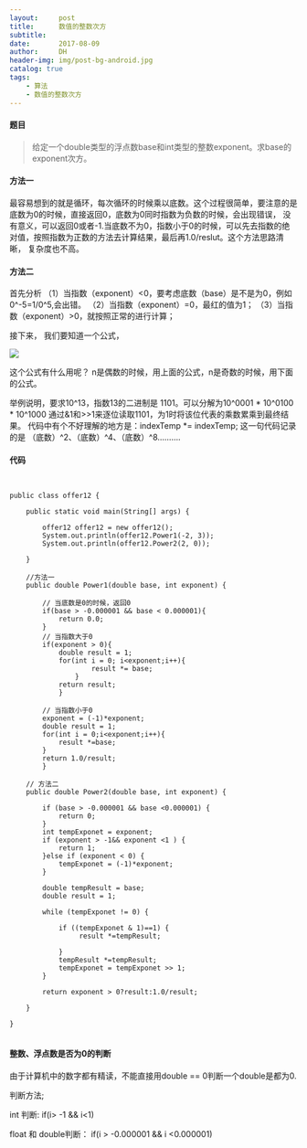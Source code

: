 ```yaml
---
layout:     post
title:      数值的整数次方
subtitle:   
date:       2017-08-09
author:     DH
header-img: img/post-bg-android.jpg 
catalog: true
tags:
    - 算法
    - 数值的整数次方
---
```



#### 题目

>给定一个double类型的浮点数base和int类型的整数exponent。求base的exponent次方。

#### 方法一

最容易想到的就是循环，每次循环的时候乘以底数。这个过程很简单，要注意的是底数为0的时候，直接返回0，底数为0同时指数为负数的时候，会出现错误，
没有意义，可以返回0或者-1.当底数不为0，指数小于0的时候，可以先去指数的绝对值，按照指数为正数的方法去计算结果，最后再1.0/reslut。这个方法思路清晰，
复杂度也不高。

#### 方法二

首先分析 
（1）当指数（exponent）<0，要考虑底数（base）是不是为0，例如0^-5=1/0^5,会出错。 
（2）当指数（exponent）=0，最红的值为1； 
（3）当指数（exponent）>0，就按照正常的进行计算；

接下来， 
我们要知道一个公式， 

![](https://ws1.sinaimg.cn/large/006tNc79gy1fidaffcce6j30ps07o45z.jpg)

这个公式有什么用呢？ 
n是偶数的时候，用上面的公式，n是奇数的时候，用下面的公式。

举例说明，要求10^13，指数13的二进制是 1101。可以分解为10^0001 * 10^0100 * 10^1000 
通过&1和>>1来逐位读取1101，为1时将该位代表的乘数累乘到最终结果。 
代码中有个不好理解的地方是：indexTemp *= indexTemp; 
这一句代码记录的是 （底数）^2、（底数）^4、（底数）^8……….

#### 代码

```


public class offer12 {

	public static void main(String[] args) {
		
		offer12 offer12 = new offer12();
		System.out.println(offer12.Power1(-2, 3));
		System.out.println(offer12.Power2(2, 0));

	}

	//方法一
	public double Power1(double base, int exponent) {
        
		// 当底数是0的时候，返回0
		if(base > -0.000001 && base < 0.000001){
			return 0.0;
	  	}
		// 当指数大于0
		if(exponent > 0){
			double result = 1;
			for(int i = 0; i<exponent;i++){
					result *= base;
				}
			return result;
			}
		
		// 当指数小于0
		exponent = (-1)*exponent;
		double result = 1;
		for(int i = 0;i<exponent;i++){
			result *=base;
		}
		return 1.0/result;
		}
	
	// 方法二
	public double Power2(double base, int exponent) {
		
		if (base > -0.000001 && base <0.000001) {
			return 0;
		}
		int tempExponet = exponent;
		if (exponent > -1&& exponent <1 ) {
			return 1;
		}else if (exponent < 0) {
			tempExponet = (-1)*exponent;
		}
		
		double tempResult = base;
		double result = 1;
		
		while (tempExponet != 0) {
			
			if ((tempExponet & 1)==1) {
				 result *=tempResult;
				 
			}
			tempResult *=tempResult;
			tempExponet = tempExponet >> 1;
		}
		
		return exponent > 0?result:1.0/result;
		
	}
	
}
		

```

#### 整数、浮点数是否为0的判断

由于计算机中的数字都有精读，不能直接用double == 0判断一个double是都为0.

判断方法;

int 判断:     if(i> -1 && i<1)

float 和 double判断：  if(i > -0.000001 && i <0.000001)
